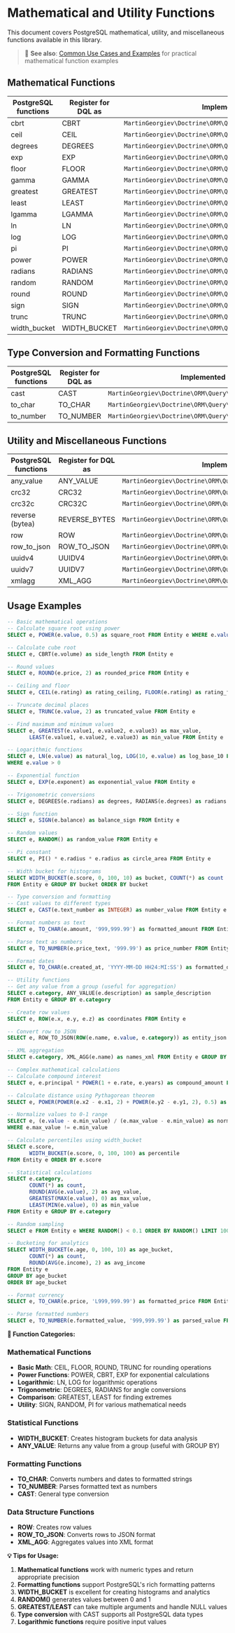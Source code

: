 # Mathematical and Utility Functions

This document covers PostgreSQL mathematical, utility, and miscellaneous functions available in this library.

> 📖 **See also**: [Common Use Cases and Examples](USE-CASES-AND-EXAMPLES.md) for practical mathematical function examples

## Mathematical Functions

| PostgreSQL functions | Register for DQL as | Implemented by |
|---|---|---|
| cbrt | CBRT | `MartinGeorgiev\Doctrine\ORM\Query\AST\Functions\Cbrt` |
| ceil | CEIL | `MartinGeorgiev\Doctrine\ORM\Query\AST\Functions\Ceil` |
| degrees | DEGREES | `MartinGeorgiev\Doctrine\ORM\Query\AST\Functions\Degrees` |
| exp | EXP | `MartinGeorgiev\Doctrine\ORM\Query\AST\Functions\Exp` |
| floor | FLOOR | `MartinGeorgiev\Doctrine\ORM\Query\AST\Functions\Floor` |
| gamma | GAMMA | `MartinGeorgiev\Doctrine\ORM\Query\AST\Functions\Gamma` |
| greatest | GREATEST | `MartinGeorgiev\Doctrine\ORM\Query\AST\Functions\Greatest` |
| least | LEAST | `MartinGeorgiev\Doctrine\ORM\Query\AST\Functions\Least` |
| lgamma | LGAMMA | `MartinGeorgiev\Doctrine\ORM\Query\AST\Functions\Lgamma` |
| ln | LN | `MartinGeorgiev\Doctrine\ORM\Query\AST\Functions\Ln` |
| log | LOG | `MartinGeorgiev\Doctrine\ORM\Query\AST\Functions\Log` |
| pi | PI | `MartinGeorgiev\Doctrine\ORM\Query\AST\Functions\Pi` |
| power | POWER | `MartinGeorgiev\Doctrine\ORM\Query\AST\Functions\Power` |
| radians | RADIANS | `MartinGeorgiev\Doctrine\ORM\Query\AST\Functions\Radians` |
| random | RANDOM | `MartinGeorgiev\Doctrine\ORM\Query\AST\Functions\Random` |
| round | ROUND | `MartinGeorgiev\Doctrine\ORM\Query\AST\Functions\Round` |
| sign | SIGN | `MartinGeorgiev\Doctrine\ORM\Query\AST\Functions\Sign` |
| trunc | TRUNC | `MartinGeorgiev\Doctrine\ORM\Query\AST\Functions\Trunc` |
| width_bucket | WIDTH_BUCKET | `MartinGeorgiev\Doctrine\ORM\Query\AST\Functions\WidthBucket` |

## Type Conversion and Formatting Functions

| PostgreSQL functions | Register for DQL as | Implemented by |
|---|---|---|
| cast | CAST | `MartinGeorgiev\Doctrine\ORM\Query\AST\Functions\Cast` |
| to_char | TO_CHAR | `MartinGeorgiev\Doctrine\ORM\Query\AST\Functions\ToChar` |
| to_number | TO_NUMBER | `MartinGeorgiev\Doctrine\ORM\Query\AST\Functions\ToNumber` |

## Utility and Miscellaneous Functions

| PostgreSQL functions | Register for DQL as | Implemented by |
|---|---|---|
| any_value | ANY_VALUE | `MartinGeorgiev\Doctrine\ORM\Query\AST\Functions\AnyValue` |
| crc32 | CRC32 | `MartinGeorgiev\Doctrine\ORM\Query\AST\Functions\Crc32` |
| crc32c | CRC32C | `MartinGeorgiev\Doctrine\ORM\Query\AST\Functions\Crc32c` |
| reverse (bytea) | REVERSE_BYTES | `MartinGeorgiev\Doctrine\ORM\Query\AST\Functions\ReverseBytes` |
| row | ROW | `MartinGeorgiev\Doctrine\ORM\Query\AST\Functions\Row` |
| row_to_json | ROW_TO_JSON | `MartinGeorgiev\Doctrine\ORM\Query\AST\Functions\RowToJson` |
| uuidv4 | UUIDV4 | `MartinGeorgiev\Doctrine\ORM\Query\AST\Functions\Uuidv4` |
| uuidv7 | UUIDV7 | `MartinGeorgiev\Doctrine\ORM\Query\AST\Functions\Uuidv7` |
| xmlagg | XML_AGG | `MartinGeorgiev\Doctrine\ORM\Query\AST\Functions\XmlAgg` |

## Usage Examples

```sql
-- Basic mathematical operations
-- Calculate square root using power
SELECT e, POWER(e.value, 0.5) as square_root FROM Entity e WHERE e.value > 0

-- Calculate cube root
SELECT e, CBRT(e.volume) as side_length FROM Entity e

-- Round values
SELECT e, ROUND(e.price, 2) as rounded_price FROM Entity e

-- Ceiling and floor
SELECT e, CEIL(e.rating) as rating_ceiling, FLOOR(e.rating) as rating_floor FROM Entity e

-- Truncate decimal places
SELECT e, TRUNC(e.value, 2) as truncated_value FROM Entity e

-- Find maximum and minimum values
SELECT e, GREATEST(e.value1, e.value2, e.value3) as max_value,
       LEAST(e.value1, e.value2, e.value3) as min_value FROM Entity e

-- Logarithmic functions
SELECT e, LN(e.value) as natural_log, LOG(10, e.value) as log_base_10 FROM Entity e
WHERE e.value > 0

-- Exponential function
SELECT e, EXP(e.exponent) as exponential_value FROM Entity e

-- Trigonometric conversions
SELECT e, DEGREES(e.radians) as degrees, RADIANS(e.degrees) as radians FROM Entity e

-- Sign function
SELECT e, SIGN(e.balance) as balance_sign FROM Entity e

-- Random values
SELECT e, RANDOM() as random_value FROM Entity e

-- Pi constant
SELECT e, PI() * e.radius * e.radius as circle_area FROM Entity e

-- Width bucket for histograms
SELECT WIDTH_BUCKET(e.score, 0, 100, 10) as bucket, COUNT(*) as count
FROM Entity e GROUP BY bucket ORDER BY bucket

-- Type conversion and formatting
-- Cast values to different types
SELECT e, CAST(e.text_number as INTEGER) as number_value FROM Entity e

-- Format numbers as text
SELECT e, TO_CHAR(e.amount, '999,999.99') as formatted_amount FROM Entity e

-- Parse text as numbers
SELECT e, TO_NUMBER(e.price_text, '999.99') as price_number FROM Entity e

-- Format dates
SELECT e, TO_CHAR(e.created_at, 'YYYY-MM-DD HH24:MI:SS') as formatted_date FROM Entity e

-- Utility functions
-- Get any value from a group (useful for aggregation)
SELECT e.category, ANY_VALUE(e.description) as sample_description
FROM Entity e GROUP BY e.category

-- Create row values
SELECT e, ROW(e.x, e.y, e.z) as coordinates FROM Entity e

-- Convert row to JSON
SELECT e, ROW_TO_JSON(ROW(e.name, e.value, e.category)) as entity_json FROM Entity e

-- XML aggregation
SELECT e.category, XML_AGG(e.name) as names_xml FROM Entity e GROUP BY e.category

-- Complex mathematical calculations
-- Calculate compound interest
SELECT e, e.principal * POWER(1 + e.rate, e.years) as compound_amount FROM Entity e

-- Calculate distance using Pythagorean theorem
SELECT e, POWER(POWER(e.x2 - e.x1, 2) + POWER(e.y2 - e.y1, 2), 0.5) as distance FROM Entity e

-- Normalize values to 0-1 range
SELECT e, (e.value - e.min_value) / (e.max_value - e.min_value) as normalized FROM Entity e
WHERE e.max_value != e.min_value

-- Calculate percentiles using width_bucket
SELECT e.score,
       WIDTH_BUCKET(e.score, 0, 100, 100) as percentile
FROM Entity e ORDER BY e.score

-- Statistical calculations
SELECT e.category,
       COUNT(*) as count,
       ROUND(AVG(e.value), 2) as avg_value,
       GREATEST(MAX(e.value), 0) as max_value,
       LEAST(MIN(e.value), 0) as min_value
FROM Entity e GROUP BY e.category

-- Random sampling
SELECT e FROM Entity e WHERE RANDOM() < 0.1 ORDER BY RANDOM() LIMIT 100

-- Bucketing for analytics
SELECT WIDTH_BUCKET(e.age, 0, 100, 10) as age_bucket,
       COUNT(*) as count,
       ROUND(AVG(e.income), 2) as avg_income
FROM Entity e 
GROUP BY age_bucket 
ORDER BY age_bucket

-- Format currency
SELECT e, TO_CHAR(e.price, 'L999,999.99') as formatted_price FROM Entity e

-- Parse formatted numbers
SELECT e, TO_NUMBER(e.formatted_value, '999,999.99') as parsed_value FROM Entity e
```

**📝 Function Categories:**

### **Mathematical Functions**
- **Basic Math**: CEIL, FLOOR, ROUND, TRUNC for rounding operations
- **Power Functions**: POWER, CBRT, EXP for exponential calculations
- **Logarithmic**: LN, LOG for logarithmic operations
- **Trigonometric**: DEGREES, RADIANS for angle conversions
- **Comparison**: GREATEST, LEAST for finding extremes
- **Utility**: SIGN, RANDOM, PI for various mathematical needs

### **Statistical Functions**
- **WIDTH_BUCKET**: Creates histogram buckets for data analysis
- **ANY_VALUE**: Returns any value from a group (useful with GROUP BY)

### **Formatting Functions**
- **TO_CHAR**: Converts numbers and dates to formatted strings
- **TO_NUMBER**: Parses formatted text as numbers
- **CAST**: General type conversion

### **Data Structure Functions**
- **ROW**: Creates row values
- **ROW_TO_JSON**: Converts rows to JSON format
- **XML_AGG**: Aggregates values into XML format

**💡 Tips for Usage:**
1. **Mathematical functions** work with numeric types and return appropriate precision
2. **Formatting functions** support PostgreSQL's rich formatting patterns
3. **WIDTH_BUCKET** is excellent for creating histograms and analytics
4. **RANDOM()** generates values between 0 and 1
5. **GREATEST/LEAST** can take multiple arguments and handle NULL values
6. **Type conversion** with CAST supports all PostgreSQL data types
7. **Logarithmic functions** require positive input values
